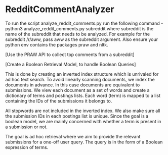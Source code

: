 # RedditCommentAnalyzer

To run the script analyze_reddit_comments.py run the following command -
  python3 analyze_reddit_comments.py subreddit
where subreddit is the name of the subreddit that needs to be analyzed.
For example for the subreddit /r/aww, pass aww as the subreddit argument.
Also ensure your python env contains the packages praw and nltk.

[Use the PRAW API to collect top comments from a subreddit]

[Create a Boolean Retrieval Model, to handle Boolean Queries]

  This is done by creating an inverted index structure which is unrivaled for
  ad hoc text search. To avoid linearly scanning documents, we index the
  documents in advance. In this case documents are equivalent to submissions.
  We view each document as a set of words and create a
  dictionary of terms and postings lists. Each word (term) is mapped to a list
  containing the IDs of the submissions it belongs to.

  All stopwords are not included in the inverted index. We also make sure all
  the submission IDs in each postings list is unique. Since the goal is a
  boolean model, we are mainly concerned with whether a term is present in a
  submission or not.

  The goal is ad hoc retrieval where we aim to provide the relevant submissions
  for a one-off user query. The query is in the form of a Boolean expression of
  terms.  
